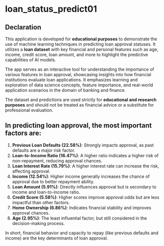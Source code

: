 # loan_status_predict01


## Declaration


This application is developed for **educational purposes** to demonstrate the use of machine learning techniques in predicting loan approval statuses. It utilizes a **loan dataset** with key financial and personal features such as age, income, credit score, loan amount, and more to highlight the predictive capabilities of AI models.  

The app serves as an interactive tool for understanding the importance of various features in loan approval, showcasing insights into how financial institutions evaluate loan applications. It emphasizes learning and exploration of data science concepts, feature importance, and real-world application scenarios in the domain of banking and finance.  

The dataset and predictions are used strictly for **educational and research purposes** and should not be treated as financial advice or a substitute for professional evaluation.



## In predicting loan approval, the most important factors are:


1. **Previous Loan Defaults (22.58%)**: Strongly impacts approval, as past defaults are a major risk factor.
2. **Loan-to-Income Ratio (16.47%)**: A higher ratio indicates a higher risk of non-repayment, reducing approval chances.
3. **Loan Interest Rate (15.79%)**: A higher interest rate can increase the risk, affecting approval.
4. **Income (12.54%)**: Higher income generally increases the chance of approval due to better repayment ability.
5. **Loan Amount (5.91%)**: Directly influences approval but is secondary to income and loan-to-income ratio.
6. **Credit Score (5.58%)**: Higher scores improve approval odds but are less impactful than other factors.
7. **Home Ownership (6.86%)**: Indicates financial stability and improves approval chances.
8. **Age (2.95%)**: The least influential factor, but still considered in the decision-making process.

In short, financial behavior and capacity to repay (like previous defaults and income) are the key determinants of loan approval.


